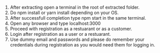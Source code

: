 1. After extracting open a terminal in the root of extracted folder.
2. Do npm install or yarn install depending on your OS.
3. After successfull completion type npm start in the same terminal. 
4. Open any browser and type localhost:3000
5. Proceed with registration as a restuarant or as a customer.
6. Login after registration as a user or a restuarant.
7. Use dummy email and passwords and please do remember your credentials during registration as you would need them for 
    logging in.